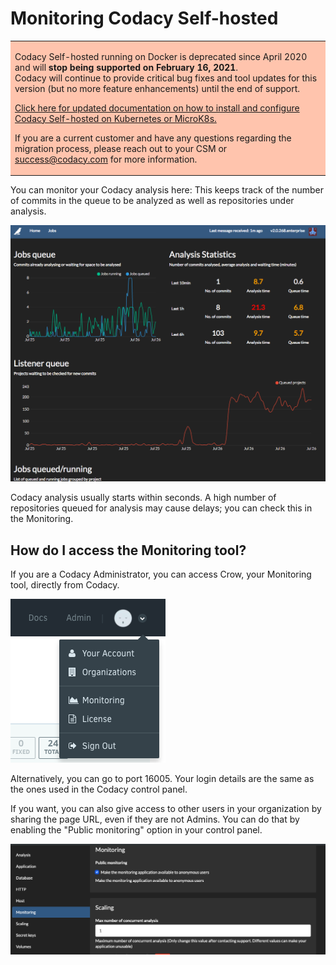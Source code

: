 # Monitoring Codacy Self-hosted

<table>
  <tbody>
    <tr>
      <td style="background-color: #ffc4ad;">
        <p>
          Codacy Self-hosted running on Docker is deprecated since April 2020 and will <strong>stop being supported on February 16, 2021</strong>.<br/>
          Codacy will continue to provide critical bug fixes and tool updates for this version (but no more feature enhancements) until the end of support.
        </p>
        <p>
          <a href="/chart/" target="_self">Click here for updated documentation on how to install and configure Codacy Self-hosted on Kubernetes or MicroK8s.</a>
        </p>
        <p>
          If you are a current customer and have any questions regarding the migration process, please reach out to your CSM or <a href="mailto:success@codacy.com" target="_blank">success@codacy.com</a> for more information.
        </p>
      </td>
    </tr>
  </tbody>
</table>

You can monitor your Codacy analysis here: This keeps track of the number of commits in the queue to be analyzed as well as repositories under analysis.  

![Screen_Shot_2017-07-26_at_7.32.04_AM.png](../images/Screen_Shot_2017-07-26_at_7.32.04_AM.png)

Codacy analysis usually starts within seconds. A high number of repositories queued for analysis may cause delays; you can check this in the Monitoring.

## How do I access the Monitoring tool?  

If you are a Codacy Administrator, you can access Crow, your Monitoring tool, directly from Codacy.

![Screen_Shot_2018-02-08_at_10.53.55.png](../images/Screen_Shot_2018-02-08_at_10.53.55.png)

Alternatively, you can go to port 16005. Your login details are the same as the ones used in the Codacy control panel.

If you want, you can also give access to other users in your organization by sharing the page URL, even if they are not Admins. You can do that by enabling the "Public monitoring" option in your control panel.  

![Screenshot_2019-04-12_at_09.30.04.png](../images/Screenshot_2019-04-12_at_09.30.04.png)
